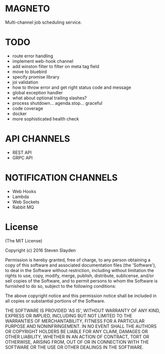 # MAGNETO

Multi-channel job scheduling service.

# TODO
* route error handling
* implement web-hook channel
* add winston filter to filter on meta tag field
* move to bluebird
* specify promise library
* joi validation
* how to throw error and get right status code and message
* global exception handler
* what about optional trailing slashes?
* process shutdown... agenda.stop... graceful
* code coverage
* docker
* more sophisticated health check

# API CHANNELS
* REST API
* GRPC API

# NOTIFICATION CHANNELS
* Web Hooks
* Lambda
* Web Sockets
* Rabbit MQ


# License
(The MIT License)

Copyright (c) 2016 Steven Slayden

Permission is hereby granted, free of charge, to any person obtaining a copy of
this software and associated documentation files (the 'Software'), to deal in
the Software without restriction, including without limitation the rights to
use, copy, modify, merge, publish, distribute, sublicense, and/or sell copies of
the Software, and to permit persons to whom the Software is furnished to do so,
subject to the following conditions:

The above copyright notice and this permission notice shall be included in all
copies or substantial portions of the Software.

THE SOFTWARE IS PROVIDED 'AS IS', WITHOUT WARRANTY OF ANY KIND, EXPRESS OR
IMPLIED, INCLUDING BUT NOT LIMITED TO THE WARRANTIES OF MERCHANTABILITY, FITNESS
FOR A PARTICULAR PURPOSE AND NONINFRINGEMENT. IN NO EVENT SHALL THE AUTHORS OR
COPYRIGHT HOLDERS BE LIABLE FOR ANY CLAIM, DAMAGES OR OTHER LIABILITY, WHETHER
IN AN ACTION OF CONTRACT, TORT OR OTHERWISE, ARISING FROM, OUT OF OR IN
CONNECTION WITH THE SOFTWARE OR THE USE OR OTHER DEALINGS IN THE SOFTWARE.

